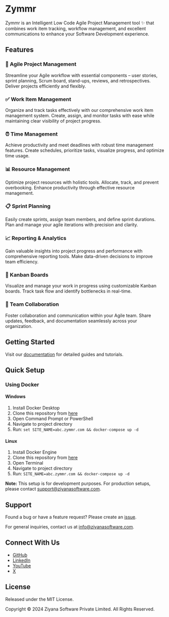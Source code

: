 # Zymmr

Zymmr is an Intelligent Low Code Agile Project Management tool ✨ that combines work item tracking, workflow management, and excellent communications to enhance your Software Development experience.

## Features

### 🏃 Agile Project Management

Streamline your Agile workflow with essential components – user stories, sprint planning, Scrum board, stand-ups, reviews, and retrospectives. Deliver projects efficiently and flexibly.

### ✅ Work Item Management

Organize and track tasks effectively with our comprehensive work item management system. Create, assign, and monitor tasks with ease while maintaining clear visibility of project progress.

### ⏰ Time Management

Achieve productivity and meet deadlines with robust time management features. Create schedules, prioritize tasks, visualize progress, and optimize time usage.

### 📊 Resource Management

Optimize project resources with holistic tools. Allocate, track, and prevent overbooking. Enhance productivity through effective resource management.

### 📋 Sprint Planning

Easily create sprints, assign team members, and define sprint durations. Plan and manage your agile iterations with precision and clarity.

### 📈 Reporting & Analytics

Gain valuable insights into project progress and performance with comprehensive reporting tools. Make data-driven decisions to improve team efficiency.

### 🔄 Kanban Boards

Visualize and manage your work in progress using customizable Kanban boards. Track task flow and identify bottlenecks in real-time.

### 👥 Team Collaboration

Foster collaboration and communication within your Agile team. Share updates, feedback, and documentation seamlessly across your organization.

## Getting Started

Visit our [documentation](https://zymmr.vercel.app/) for detailed guides and tutorials.

## Quick Setup

### Using Docker

#### Windows

1. Install Docker Desktop
2. Clone this repository from [here](https://github.com/zymmr/zymmr-docker)
3. Open Command Prompt or PowerShell
4. Navigate to project directory
5. Run: `set SITE_NAME=abc.zymmr.com && docker-compose up -d`

#### Linux

1. Install Docker Engine
2. Clone this repository from [here](https://github.com/zymmr/zymmr-docker)
3. Open Terminal
4. Navigate to project directory
5. Run: `SITE_NAME=abc.zymmr.com && docker-compose up -d`

**Note:** This setup is for development purposes. For production setups, please contact support@ziyanasoftware.com.

## Support

Found a bug or have a feature request? Please create an [issue](https://github.com/Kiran-Harbak/zymmr/issues).

For general inquiries, contact us at info@ziyanasoftware.com.

## Connect With Us

- [GitHub](https://github.com/zymmr)
- [LinkedIn](https://www.linkedin.com/company/zymmr)
- [YouTube](https://www.youtube.com/@zymmr)
- [X](https://x.com/ZymmrPM)

## License

Released under the MIT License.

Copyright © 2024 Ziyana Software Private Limited. All Rights Reserved.
